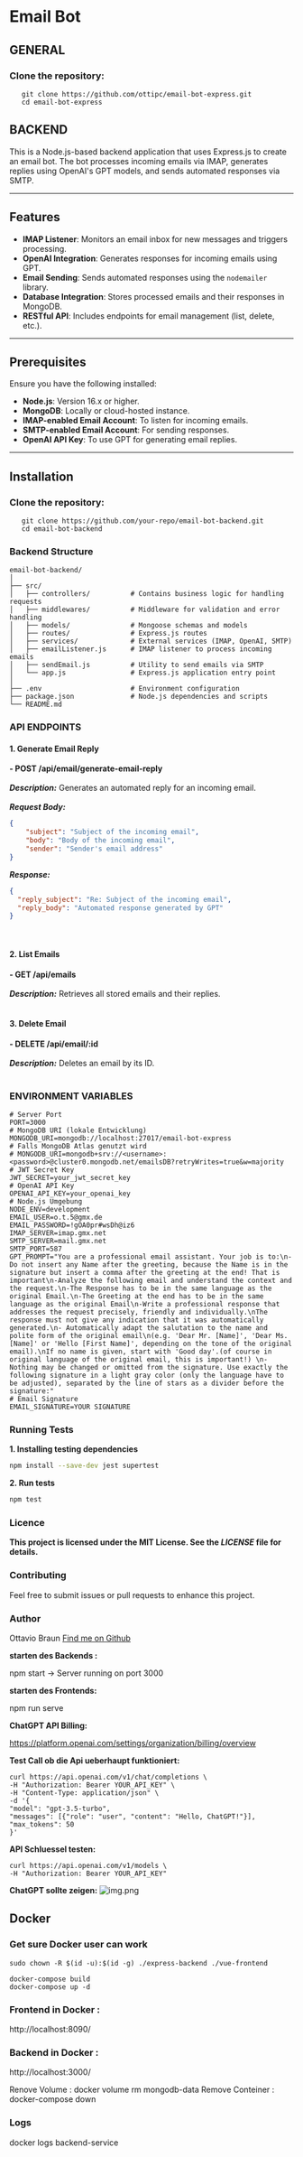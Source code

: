 # Email Bot
## GENERAL

### Clone the repository:
```
   git clone https://github.com/ottipc/email-bot-express.git
   cd email-bot-express 
```


## BACKEND
This is a Node.js-based backend application that uses Express.js to create an email bot. The bot processes incoming emails via IMAP, generates replies using OpenAI's GPT models, and sends automated responses via SMTP.

---

## Features

- **IMAP Listener**: Monitors an email inbox for new messages and triggers processing.
- **OpenAI Integration**: Generates responses for incoming emails using GPT.
- **Email Sending**: Sends automated responses using the `nodemailer` library.
- **Database Integration**: Stores processed emails and their responses in MongoDB.
- **RESTful API**: Includes endpoints for email management (list, delete, etc.).

---

## Prerequisites

Ensure you have the following installed:

- **Node.js**: Version 16.x or higher.
- **MongoDB**: Locally or cloud-hosted instance.
- **IMAP-enabled Email Account**: To listen for incoming emails.
- **SMTP-enabled Email Account**: For sending responses.
- **OpenAI API Key**: To use GPT for generating email replies.

---

## Installation

### Clone the repository:
```
   git clone https://github.com/your-repo/email-bot-backend.git
   cd email-bot-backend
```

### Backend Structure
```
email-bot-backend/
│
├── src/
│   ├── controllers/          # Contains business logic for handling requests
│   ├── middlewares/          # Middleware for validation and error handling
│   ├── models/               # Mongoose schemas and models
│   ├── routes/               # Express.js routes
│   ├── services/             # External services (IMAP, OpenAI, SMTP)
│   ├── emailListener.js      # IMAP listener to process incoming emails
│   ├── sendEmail.js          # Utility to send emails via SMTP
│   └── app.js                # Express.js application entry point
│   
├── .env                      # Environment configuration
├── package.json              # Node.js dependencies and scripts
└── README.md
```

### API ENDPOINTS

#### 1. Generate Email Reply

**- POST /api/email/generate-email-reply**<br><br>
***Description:*** Generates an automated reply for an incoming email.<br><br>
***Request Body:***
```json
{
    "subject": "Subject of the incoming email",
    "body": "Body of the incoming email",
    "sender": "Sender's email address"
}
```

***Response:***
```json
{
  "reply_subject": "Re: Subject of the incoming email",
  "reply_body": "Automated response generated by GPT"
}
```
<br>

#### 2. List Emails

**- GET /api/emails**<br><br>
***Description:*** Retrieves all stored emails and their replies.<br><br>


#### 3. Delete Email

**- DELETE /api/email/:id**<br><br>
***Description:*** Deletes an email by its ID.<br><br>

### ENVIRONMENT VARIABLES
```
# Server Port
PORT=3000
# MongoDB URI (lokale Entwicklung)
MONGODB_URI=mongodb://localhost:27017/email-bot-express
# Falls MongoDB Atlas genutzt wird
# MONGODB_URI=mongodb+srv://<username>:<password>@cluster0.mongodb.net/emailsDB?retryWrites=true&w=majority
# JWT Secret Key
JWT_SECRET=your_jwt_secret_key
# OpenAI API Key
OPENAI_API_KEY=your_openai_key
# Node.js Umgebung
NODE_ENV=development
EMAIL_USER=o.t.5@gmx.de
EMAIL_PASSWORD=!gOA0pr#wsDh@iz6
IMAP_SERVER=imap.gmx.net
SMTP_SERVER=mail.gmx.net
SMTP_PORT=587
GPT_PROMPT="You are a professional email assistant. Your job is to:\n-Do not insert any Name after the greeting, because the Name is in the signature but insert a comma after the greeting at the end! That is important\n-Analyze the following email and understand the context and the request.\n-The Response has to be in the same language as the original Email.\n-The Greeting at the end has to be in the same language as the original Email\n-Write a professional response that addresses the request precisely, friendly and individually.\nThe response must not give any indication that it was automatically generated.\n- Automatically adapt the salutation to the name and polite form of the original email\n(e.g. 'Dear Mr. [Name]', 'Dear Ms. [Name]' or 'Hello [First Name]', depending on the tone of the original email).\nIf no name is given, start with 'Good day'.(of course in original language of the original email, this is important!) \n- Nothing may be changed or omitted from the signature. Use exactly the following signature in a light gray color (only the language have to be adjusted), separated by the line of stars as a divider before the signature:"
# Email Signature
EMAIL_SIGNATURE=YOUR SIGNATURE
```

### Running Tests

**1. Installing testing dependencies**
```bash
npm install --save-dev jest supertest
```

**2. Run tests**
```bash
npm test
```





### Licence

**This project is licensed under the MIT License. See the ***LICENSE*** file for details.**

### Contributing
Feel free to submit issues or pull requests to enhance this project.

### Author

Ottavio Braun [Find me on Github](https://github.com/ottipc)

**starten des Backends :** 

npm start -> Server running on port 3000

**starten des Frontends:**

npm run serve


**ChatGPT API Billing:**

https://platform.openai.com/settings/organization/billing/overview


**Test Call ob die Api ueberhaupt funktioniert:**

```
curl https://api.openai.com/v1/chat/completions \
-H "Authorization: Bearer YOUR_API_KEY" \
-H "Content-Type: application/json" \
-d '{
"model": "gpt-3.5-turbo",
"messages": [{"role": "user", "content": "Hello, ChatGPT!"}],
"max_tokens": 50
}'
```


**API Schluessel testen:**

```
curl https://api.openai.com/v1/models \
-H "Authorization: Bearer YOUR_API_KEY"
```

**ChatGPT sollte zeigen:**
![img.png](img.png)

## Docker

### Get sure Docker user can work
```
sudo chown -R $(id -u):$(id -g) ./express-backend ./vue-frontend
```
```
docker-compose build
docker-compose up -d
```

### Frontend in Docker  : 
http://localhost:8090/

### Backend in Docker  : 
http://localhost:3000/

Renove Volume :  docker volume rm mongodb-data
Remove Conteiner : docker-compose down

### Logs 

docker logs backend-service


